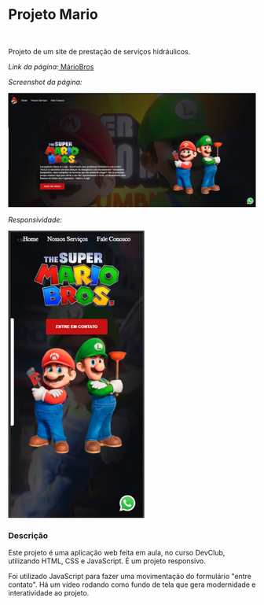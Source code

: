 <h1>Projeto Mario</h1>
<br> 
<p>Projeto de um site de prestação de serviços hidráulicos.</p>
<p><i>Link da página:</i><a href="https://mariobros-rbs.netlify.app/"> MárioBros </a></p>

<p><i>Screenshot da página:</i><p>

<img src="https://github.com/rachelbsa/mario/blob/main/screenshot.png?raw=true"/>

<p><i>Responsividade:</i><p>

<img src="https://github.com/rachelbsa/mario/blob/main/responsividade%20screenshot.png?raw=true"/>

<h3>Descrição</h3>

<p>Este projeto é uma aplicação web feita em aula, no curso DevClub, utilizando HTML, CSS e JavaScript. É um projeto responsivo.</p>
<p>Foi utilizado JavaScript para fazer uma movimentação do formulário "entre contato". Há um vídeo rodando como fundo de tela que gera modernidade e interatividade ao projeto.</p>


  
